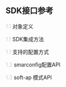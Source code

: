 ## SDK接口参考
<span style="color:#ccc">1.1</span> 对象定义

<span style="color:#ccc">1.1</span> SDK集成方法

<span style="color:#ccc">1.1</span> 支持的配置方式

<span style="color:#ccc">1.2</span> smarconfig配置API

<span style="color:#ccc">1.3</span> soft-ap 模式API

